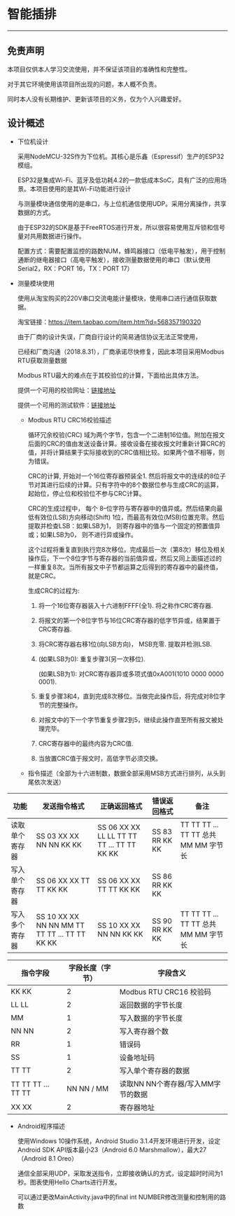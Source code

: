 # 智能插排

* * *

## 免责声明

本项目仅供本人学习交流使用，并不保证该项目的准确性和完整性。

对于其它环境使用该项目所出现的问题，本人概不负责。

同时本人没有长期维护、更新该项目的义务，仅为个人兴趣爱好。

## 设计概述

-   下位机设计

    采用NodeMCU-32S作为下位机。其核心是乐鑫（Espressif）生产的ESP32模组。

    ESP32是集成Wi-Fi、蓝牙及低功耗4.2的一款低成本SoC，具有广泛的应用场景。本项目使用的是其Wi-Fi功能进行设计

    与测量模块通信使用的是串口，与上位机通信使用UDP。采用分离操作，共享数据的方式。

    由于ESP32的SDK是基于FreeRTOS进行开发，所以很容易使用互斥锁和信号量对共用数据进行操作。

    配置方式：需要配置监控的路数NUM，蜂鸣器接口（低电平触发），用于控制通断的继电器接口（高电平触发），接收测量数据使用的串口（默认使用Serial2，RX：PORT 16，TX：PORT 17）

-   测量模块使用

    使用从淘宝购买的220V串口交流电能计量模块，使用串口进行通信获取数据。

    淘宝链接：<https://item.taobao.com/item.htm?id=568357190320>

    由于厂商的设计失误，厂商自行设计的简易通信协议无法正常使用，

    已经和厂商沟通（2018.8.31），厂商承诺尽快修复，因此本项目采用Modbus RTU获取测量数据

    Modbus RTU最大的难点在于其校验位的计算，下面给出具体方法。

    提供一个可用的校验网址：[链接地址](http://cht.nahua.com.tw/index.php?url=http://cht.nahua.com.tw/software/crc16/&key=Modbus,%20RTU,%20CRC16&title=%E8%A8%88%E7%AE%97%20Modbus%20RTU%20CRC16)

    提供一个可用的测试软件：[链接地址](http://yourplc.net/download/software/modbus_rtu/mbrtu.zip)

    -   Modbus RTU CRC16校验描述

          循环冗余校验(CRC) 域为两个字节，包含一个二进制16位值。附加在报文后面的CRC的值由发送设备计算。接收设备在接收报文时重新计算CRC的值，并将计算结果于实际接收到的CRC值相比较。如果两个值不相等，则为错误。

          CRC的计算, 开始对一个16位寄存器预装全1. 然后将报文中的连续的8位子节对其进行后续的计算。只有字符中的8个数据位参与生成CRC的运算，起始位，停止位和校验位不参与CRC计算。

          CRC的生成过程中， 每个 8–位字符与寄存器中的值异或。然后结果向最低有效位(LSB)方向移动(Shift) 1位，而最高有效位(MSB)位置充零。然后提取并检查LSB：如果LSB为1， 则寄存器中的值与一个固定的预置值异或；如果LSB为0， 则不进行异或操作。

          这个过程将重复直到执行完8次移位。完成最后一次（第8次）移位及相关操作后，下一个8位字节与寄存器的当前值异或，然后又同上面描述过的一样重复8次。当所有报文中子节都运算之后得到的寄存器中的最终值，就是CRC。

          生成CRC的过程为:

        1.  将一个16位寄存器装入十六进制FFFF(全1). 将之称作CRC寄存器.

        2.  将报文的第一个8位字节与16位CRC寄存器的低字节异或，结果置于CRC寄存器.

        3.  将CRC寄存器右移1位(向LSB方向)， MSB充零. 提取并检测LSB.

        4.  (如果LSB为0): 重复步骤3(另一次移位).

            (如果LSB为1): 对CRC寄存器异或多项式值0xA001(1010 0000 0000 0001).

        5.  重复步骤3和4，直到完成8次移位。当做完此操作后，将完成对8位字节的完整操作。

        6.  对报文中的下一个字节重复步骤2到5，继续此操作直至所有报文被处理完毕。

        7.  CRC寄存器中的最终内容为CRC值.

        8.  当放置CRC值于报文时，高低字节必须交换。

    -   指令描述（全部为十六进制数，数据全部采用MSB方式进行排列，从头到尾依次发送）

| 功能      | 发送指令格式                                        | 正确返回格式                                     | 错误返回格式         | 备注                              |
| ------- | --------------------------------------------- | ------------------------------------------ | -------------- | ------------------------------- |
| 读取单个寄存器 | SS 03 XX XX NN NN KK KK                       | SS 06 XX XX LL LL TT TT TT ... TT TT KK KK | SS 83 RR KK KK | TT TT TT ... TT TT 总共 MM MM 字节长 |
| 写入单个寄存器 | SS 06 XX XX TT TT KK KK                       | SS 06 XX XX TT TT KK KK                    | SS 86 RR KK KK |                                 |
| 写入多个寄存器 | SS 10 XX XX NN NN MM TT TT TT ... TT TT KK KK | SS 10 XX XX NN NN KK KK                    | SS 90 RR KK KK | TT TT TT ... TT TT 总共 MM MM 字节长 |

| 指令字段               | 字段长度（字节）   | 字段含义                  |
| ------------------ | ---------- | --------------------- |
| KK KK              | 2          | Modbus RTU CRC16 校验码  |
| LL LL              | 2          | 返回数据的字节长度             |
| MM                 | 1          | 写入数据的字节长度             |
| NN NN              | 2          | 写入寄存器个数               |
| RR                 | 1          | 错误码                   |
| SS                 | 1          | 设备地址码                 |
| TT TT              | 2          | 写入单个寄存器的数据            |
| TT TT TT ... TT TT | NN NN / MM | 读取NN NN个寄存器/写入MM字节的数据 |
| XX XX              | 2          | 寄存器地址                 |

-   Android程序描述

    使用Windows 10操作系统，Android Studio 3.1.4开发环境进行开发，设定Android SDK API版本最小23（Android 6.0 Marshmallow），最大27（Android 8.1 Oreo）

    通信全部采用UDP，采取发送指令，立即接收确认的方式，设定超时时间为1秒。图表使用Hello Charts进行开发。

    可以通过更改MainActivity.java中的final int NUMBER修改测量和控制用的路数

